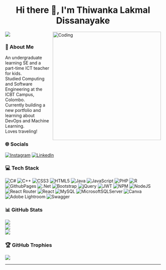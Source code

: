 <h1 align="center">Hi there 👋, I'm Thiwanka Lakmal Dissanayake</h1>

<img align="right" alt="Coding" width="350" src="https://camo.githubusercontent.com/7de37139d0b4c1ce40865e799b446c0e963a3dd8fb68d239707237c40604fa3d/68747470733a2f2f63646e2e6472696262626c652e636f6d2f75736572732f3733303730332f73637265656e73686f74732f363538313234332f6176656e746f2e676966">

[![](https://visitcount.itsvg.in/api?id=Thiwanka-dot&icon=0&color=0)](https://visitcount.itsvg.in)

<h3 align="left">💫 About Me</h3>

An undergraduate learning SE and a part-time ICT teacher for kids.<br>Studied Computing and Software Engineering at the ICBT Campus, Colombo.<br>Currently building a new portfolio and learning about DevOps and Machine Learning.<br>Loves traveling!<br>

<h3 align="left">🌐 Socials</h3>

[![Instagram](https://img.shields.io/badge/Instagram-%23E4405F.svg?logo=Instagram&logoColor=white)](https://instagram.com/_ted_zeo) [![LinkedIn](https://img.shields.io/badge/LinkedIn-%230077B5.svg?logo=linkedin&logoColor=white)](https://linkedin.com/in/thiwanka-dissanayake-tld) 

<h3 align="left">💻 Tech Stack</h3>

![C#](https://img.shields.io/badge/c%23-%23239120.svg?style=for-the-badge&logo=csharp&logoColor=white) ![C++](https://img.shields.io/badge/c++-%2300599C.svg?style=for-the-badge&logo=c%2B%2B&logoColor=white) ![CSS3](https://img.shields.io/badge/css3-%231572B6.svg?style=for-the-badge&logo=css3&logoColor=white) ![HTML5](https://img.shields.io/badge/html5-%23E34F26.svg?style=for-the-badge&logo=html5&logoColor=white) ![Java](https://img.shields.io/badge/java-%23ED8B00.svg?style=for-the-badge&logo=openjdk&logoColor=white) ![JavaScript](https://img.shields.io/badge/javascript-%23323330.svg?style=for-the-badge&logo=javascript&logoColor=%23F7DF1E) ![PHP](https://img.shields.io/badge/php-%23777BB4.svg?style=for-the-badge&logo=php&logoColor=white) ![R](https://img.shields.io/badge/r-%23276DC3.svg?style=for-the-badge&logo=r&logoColor=white) ![GithubPages](https://img.shields.io/badge/github%20pages-121013?style=for-the-badge&logo=github&logoColor=white) ![.Net](https://img.shields.io/badge/.NET-5C2D91?style=for-the-badge&logo=.net&logoColor=white) ![Bootstrap](https://img.shields.io/badge/bootstrap-%238511FA.svg?style=for-the-badge&logo=bootstrap&logoColor=white) ![jQuery](https://img.shields.io/badge/jquery-%230769AD.svg?style=for-the-badge&logo=jquery&logoColor=white) ![JWT](https://img.shields.io/badge/JWT-black?style=for-the-badge&logo=JSON%20web%20tokens) ![NPM](https://img.shields.io/badge/NPM-%23CB3837.svg?style=for-the-badge&logo=npm&logoColor=white) ![NodeJS](https://img.shields.io/badge/node.js-6DA55F?style=for-the-badge&logo=node.js&logoColor=white) ![React Router](https://img.shields.io/badge/React_Router-CA4245?style=for-the-badge&logo=react-router&logoColor=white) ![React](https://img.shields.io/badge/react-%2320232a.svg?style=for-the-badge&logo=react&logoColor=%2361DAFB) ![MySQL](https://img.shields.io/badge/mysql-%2300000f.svg?style=for-the-badge&logo=mysql&logoColor=white) ![MicrosoftSQLServer](https://img.shields.io/badge/Microsoft%20SQL%20Server-CC2927?style=for-the-badge&logo=microsoft%20sql%20server&logoColor=white) ![Canva](https://img.shields.io/badge/Canva-%2300C4CC.svg?style=for-the-badge&logo=Canva&logoColor=white) ![Adobe Lightroom](https://img.shields.io/badge/Adobe%20Lightroom-31A8FF.svg?style=for-the-badge&logo=Adobe%20Lightroom&logoColor=white) ![Swagger](https://img.shields.io/badge/-Swagger-%23Clojure?style=for-the-badge&logo=swagger&logoColor=white)

<h3 align="left">📊 GitHub Stats</h3>

![](https://github-readme-stats.vercel.app/api?username=Thiwanka-dot&theme=nightowl&hide_border=false&include_all_commits=false&count_private=false)<br/>
![](https://github-readme-streak-stats.herokuapp.com/?user=Thiwanka-dot&theme=nightowl&hide_border=false)<br/>
![](https://github-readme-stats.vercel.app/api/top-langs/?username=Thiwanka-dot&theme=nightowl&hide_border=false&include_all_commits=false&count_private=false&layout=compact)

<h3 align="left">🏆 GitHub Trophies</h3>

![](https://github-profile-trophy.vercel.app/?username=Thiwanka-dot&theme=discord&no-frame=false&no-bg=true&margin-w=4)

---
